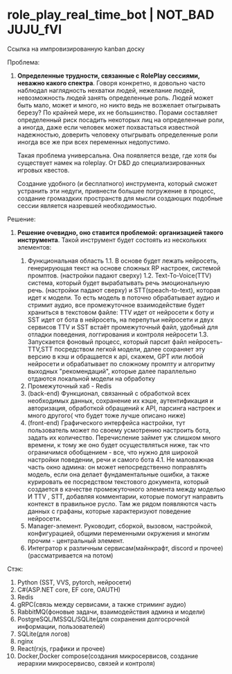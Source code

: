 # role_play_real_time_bot | NOT_BAD JUJU_fVI
Ссылка на импровизированную kanban доску


Проблема: 
1. **Определенные трудности, связанные с RolePlay сессиями, неважно какого спектра**.
   Говоря конкретно, я довольно часто наблюдал наглядность нехватки людей, нежелание людей, невозможность людей занять определенные роль. Людей может быть мало, может и много, но никто ведь не возжелает отыгрывать березу? По крайней мере, их не большинство.
   Порами составляет определенный риск посадить некоторых лиц на определенные роли, а иногда, даже если человек может похвастаться известной надежностью, доверить человеку отыгрывать определенные роли иногда все же при всех переменных недопустимо.

   Такая проблема универсальна. Она появляется везде, где хотя бы существует намек на roleplay. От D&D до специализированных игровых квестов. 

   Создание удобного (и бесплатного) инструмента, который сможет устранить эти недуги, привнести большее погружение в процесс, создание громаздких пространств для мысли создающих подобные сессии является назревшей необходимостью.

Решение:
1. **Решение очевидно, оно ставится проблемой: организацией такого инструмента**.
   Такой инструмент будет состоять из нескольких элементов:
   

   1. Функциональная область
   1.1. В основе будет лежать нейросеть, генерирующая текст на основе сложных RP настроек, системой промптов. (настройки падают сверху)
   1.2. Text-To-Voice(TTV) система, который будет вырабатывать речь эмоциональную речь. (настройки падают сверху) и  STT(speach-to-text), которая идет к модели. То есть модель в поточно обрабатывает аудио и стримит аудио, все промежуточное взаимодействие будет храниться в текстовом файле: TTV идет от нейросети к боту и SST идет от бота в нейросеть, на перепутьи нейросети и двух сервисов TTV и SST встаёт промежуточный файл, удобный для отладки поведения, логгирования и контроля нейросети
   1.3. Запускается фоновый процесс, который парсит файл нейросеть-TTV,STT посредством легкой модели, далее сохраняет эту версию в кэш и обращается к api, скажем, GPT или любой нейросети и обрабатывает по сложному промпту и алгоритму выходных "рекомендаций", которые далее параллельно отдаются локальной модели на обработку
   2. Промежуточный хаб - Redis
   3. (back-end) Функционал, связанный с обработкой всех необходимых данных, сохранение их кэше, аутентификация и авторизация, обработкой обращений к API, парсинга настроек и много другого( что будет тоже лучше описано ниже)
   4. (front-end) Графического интерфейса настройки, тут пользователь может по своему усмотрению настроить бота, задать их количество. Перечисление займет уж слишком много времени, к тому же оно будет осуществляться ниже, так что ограничимся обобщением - все, что нужно для широкой настройки поведении, речи и самого бота
   4.1. Не маловажная часть окно админа: он может непосредственно поправлять модель, если она делает фундаментальные ошибки, а также курировать ее посредством текстового документа, который создается в качестве промежуточного элемента между моделью И TTV , STT, добавляя комментарии, которые помогут направить контекст в правильное русло. Там же рядом появляются часть данных с графаны, которые характеризуют поведение нейросети.
   5. Manager-элемент. Руководит, сборкой, вызовом, настройкой, конфигурацией, общими переменными окружения и многим прочим - центральный элемент.
   6. Интегратор к различным сервисам(майнкрафт, discord и прочее) (рассматривается на потом)


Стэк:
1. Python (SST, VVS, pytorch, нейросети)
2. C#(ASP.NET core, EF core, OAUTH)
3. Redis
4. gRPC(связь между сервисами, а также стриминг аудио)
5. RabbitMQ(фоновые задачи, взаимодействия админа и модели)
6. PostgreSQL/MSSQL/SQLite(для сохранения долгосрочной информации, пользователей)
7. SQLite(для логов)
8. nginx
9. React(rxjs, графики и прочее)
10. Docker,Docker compose(создания микросервисов, создание иерархии микросервисво, связей и контроля)
